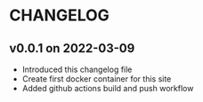 # CHANGELOG

## v0.0.1 on 2022-03-09
- Introduced this changelog file
- Create first docker container for this site
- Added github actions build and push workflow
